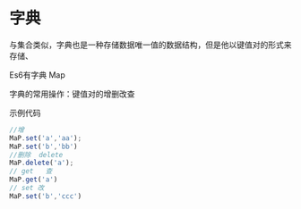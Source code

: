 # 字典
 与集合类似，字典也是一种存储数据唯一值的数据结构，但是他以键值对的形式来存储、
 
 Es6有字典 Map

 字典的常用操作：键值对的增删改查

 示例代码

```javaScript
//增
MaP.set('a','aa');
MaP.set('b','bb')
//删除  delete
MaP.delete('a');
// get   查 
MaP.get('a')
// set 改
MaP.set('b','ccc')

```